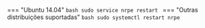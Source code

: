 === "Ubuntu 14.04"
    ```bash
    sudo service nrpe restart
    ```
=== "Outras distribuições suportadas"
    ```bash
    sudo systemctl restart nrpe
    ```